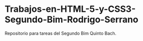 # Trabajos-en-HTML-5-y-CSS3-Segundo-Bim-Rodrigo-Serrano
Repositorio para tareas del Segundo Bim Quinto Bach. 
